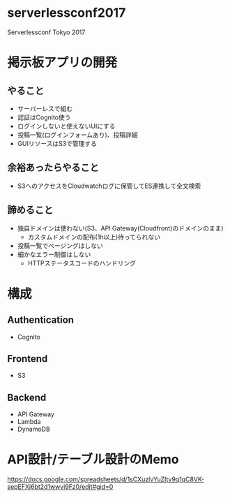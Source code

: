 # serverlessconf2017

Serverlessconf Tokyo 2017

# 掲示板アプリの開発

## やること

* サーバーレスで組む
* 認証はCognito使う
* ログインしないと使えないUIにする
* 投稿一覧(ログインフォームあり)、投稿詳細
* GUIリソースはS3で管理する

## 余裕あったらやること

* S3へのアクセスをCloudwatchログに保管してES連携して全文検索

## 諦めること

* 独自ドメインは使わない(S3、API Gateway(Cloudfront)のドメインのまま)
  * カスタムドメインの配布(1h以上)待ってられない
* 投稿一覧でページングはしない
* 細かなエラー制御はしない
  * HTTPステータスコードのハンドリング

# 構成

## Authentication

* Cognito

## Frontend

* S3

## Backend

* API Gateway
* Lambda
* DynamoDB

# API設計/テーブル設計のMemo

https://docs.google.com/spreadsheets/d/1sCXuzlvYuZltv9q1qC8VK-sepEFXj6bt2d1wwvi9Fz0/edit#gid=0
